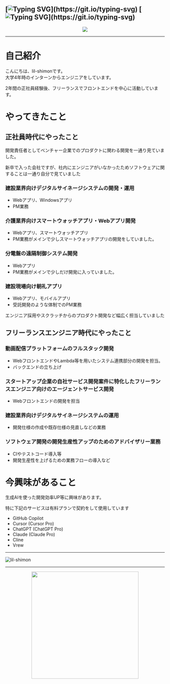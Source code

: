 
[![Typing SVG](https://readme-typing-svg.herokuapp.com?color=%2336BCF7&lines=Hi+there!)](https://git.io/typing-svg)
[![Typing SVG](https://readme-typing-svg.herokuapp.com?color=%2336BCF7&lines=I'm+lil+-+shimon!)](https://git.io/typing-svg)
---
<div align="center">
  <a href="https://github.com/ryo-ma/github-profile-trophy">
    <img align="center" src="https://github-profile-trophy.vercel.app/?username=lil-shimon&theme=nord&column=8&no-frame=true&margin-w=5" />
  </a>
</div>

---

# 自己紹介
こんにちは、lil-shimonです。  
大学4年時のインターンからエンジニアをしています。 

2年間の正社員経験後、フリーランスでフロントエンドを中心に活動しています。 


# やってきたこと

## 正社員時代にやったこと
開発責任者としてベンチャー企業でのプロダクトに関わる開発を一通り見ていました。

新卒で入った会社ですが、社内にエンジニアがいなかったためソフトウェアに関することは一通り自分で見ていました

### 建設業界向けデジタルサイネージシステムの開発・運用
  - Webアプリ、Windowsアプリ
  - PM業務
### 介護業界向けスマートウォッチアプリ・Webアプリ開発
  - Webアプリ、スマートウォッチアプリ
  - PM業務がメインで少しスマートウォッチアプリの開発をしていました。
### 分電盤の遠隔制御システム開発
  - Webアプリ
  - PM業務がメインで少しだけ開発に入っていました。
### 建設現場向け朝礼アプリ
  - Webアプリ、モバイルアプリ
  - 受託開発のような体制でのPM業務

エンジニア採用やスクラッチからのプロダクト開発など幅広く担当していました

## フリーランスエンジニア時代にやったこと
### 動画配信プラットフォームのフルスタック開発
  - WebフロントエンドやLambda等を用いたシステム連携部分の開発を担当。
  - バックエンドの立ち上げ

### スタートアップ企業の自社サービス開発案件に特化したフリーランスエンジニア向けのエージェントサービス開発
  - Webフロントエンドの開発を担当

### 建設業界向けデジタルサイネージシステムの運用
  - 開発仕様の作成や既存仕様の見直しなどの業務

### ソフトウェア開発の開発生産性アップのためのアドバイザリー業務
  - CIやテストコード導入等
  - 開発生産性を上げるための業務フローの導入など

# 今興味があること

生成AIを使った開発効率UP等に興味があります。

特に下記のサービスは有料プランで契約をして使用しています
- GitHub Copilot
- Cursor (Cursor Pro)
- ChatGPT (ChatGPT Pro)
- Claude (Claude Pro)
- Cline
- Vrew

---

<p align="left"> <img src="https://komarev.com/ghpvc/?username=lil-shimon&label=Profile%20views&color=0e75b6&style=flat" alt="lil-shimon" /> </p>

---
<div align="center">
  <a href="https://github.com/anuraghazra/github-readme-stats">
    <img align="center" src="https://github-readme-stats.vercel.app/api/top-langs/?username=lil-shimon&layout=compact&hide=dockerfile,shell,html,java,vba,php,vim%20script,blade,ruby,javascript,VCL,css,Lua,c&langs_count=6&theme=nord&hide_border=true" width="338px" />
  </a>
</div>
